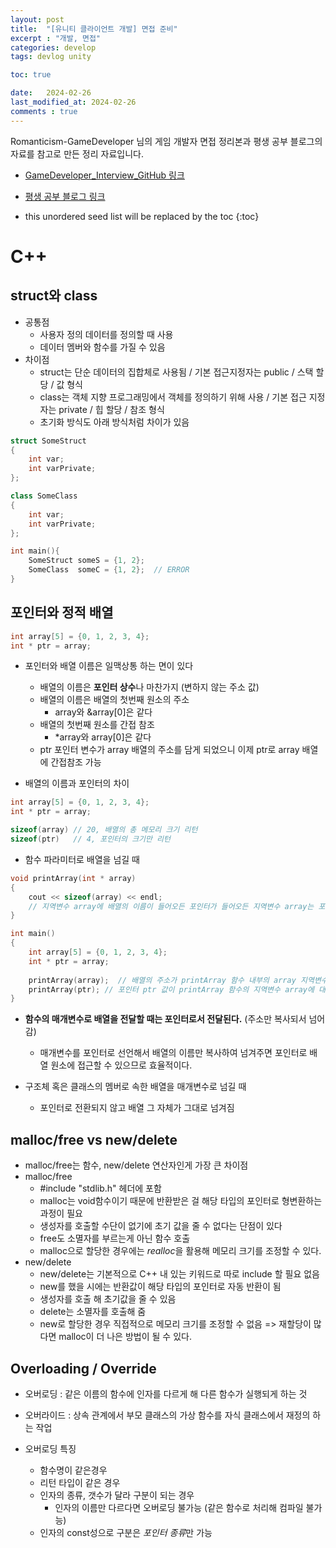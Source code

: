 ```yaml
---
layout: post
title:  "[유니티 클라이언트 개발] 면접 준비"
excerpt : "개발, 면접"
categories: develop
tags: devlog unity

toc: true

date:   2024-02-26
last_modified_at: 2024-02-26
comments : true
---
```

> <span style="font-size: 80%">
Romanticism-GameDeveloper 님의 게임 개발자 면접 정리본과 평생 공부 블로그의 자료를 참고로 만든 정리 자료입니다.

- [GameDeveloper_Interview_GitHub 링크](https://github.com/Romanticism-GameDeveloper/GameDeveloper-Client-Interview?tab=readme-ov-file)  

- [평생 공부 블로그 링크](https://ansohxxn.github.io)
</span>

<!--more-->

* this unordered seed list will be replaced by the toc
{:toc}

# C++

## struct와 class
- 공통점
  - 사용자 정의 데이터를 정의할 때 사용
  - 데이터 멤버와 함수를 가질 수 있음
- 차이점
  - struct는 단순 데이터의 집합체로 사용됨 / 기본 접근지정자는 public / 스택 할당 / 값 형식
  - class는 객체 지향 프로그래밍에서 객체를 정의하기 위해 사용 / 기본 접근 지정자는 private / 힙 할당 / 참조 형식 
  - 초기화 방식도 아래 방식처럼 차이가 있음

```cpp
struct SomeStruct
{
    int var;
    int varPrivate;
};

class SomeClass
{
    int var;
    int varPrivate;
};

int main(){
    SomeStruct someS = {1, 2};
    SomeClass  someC = {1, 2};  // ERROR
}
```

## 포인터와 정적 배열
```cpp
int array[5] = {0, 1, 2, 3, 4}; 
int * ptr = array;
```

- 포인터와 배열 이름은 일맥상통 하는 면이 있다
  - 배열의 이름은 **포인터 상수**나 마찬가지 (변하지 않는 주소 값)
  - 배열의 이름은 배열의 첫번째 원소의 주소
    - array와 &array[0]은 같다
  - 배열의 첫번째 원소를 간접 참조
    - *array와 array[0]은 같다
  - ptr 포인터 변수가 array 배열의 주소를 담게 되었으니 이제 ptr로 array 배열에 간접참조 가능

- 배열의 이름과 포인터의 차이

```cpp
int array[5] = {0, 1, 2, 3, 4};
int * ptr = array;

sizeof(array) // 20, 배열의 총 메모리 크기 리턴
sizeof(ptr)   // 4, 포인터의 크기만 리턴
```

- 함수 파라미터로 배열을 넘길 때
```cpp
void printArray(int * array)
{
    cout << sizeof(array) << endl;  
    // 지역변수 array에 배열의 이름이 들어오든 포인터가 들어오든 지역변수 array는 포인터이므로 언제나 4가 출력될 것. 
}

int main()
{
    int array[5] = {0, 1, 2, 3, 4}; 
    int * ptr = array;
    
    printArray(array);  // 배열의 주소가 printArray 함수 내부의 array 지역변수에 대입된다. 
    printArray(ptr); // 포인터 ptr 값이 printArray 함수의 지역변수 array에 대입된다.
}
```

- **함수의 매개변수로 배열을 전달할 때는 포인터로서 전달된다.** (주소만 복사되서 넘어감)
  - 매개변수를 포인터로 선언해서 배열의 이름만 복사하여 넘겨주면 포인터로 배열 원소에 접근할 수 있으므로 효율적이다.

- 구조체 혹은 클래스의 멤버로 속한 배열을 매개변수로 넘길 때
  - 포인터로 전환되지 않고 배열 그 자체가 그대로 넘겨짐


## malloc/free vs new/delete
- malloc/free는 함수, new/delete 연산자인게 가장 큰 차이점
- malloc/free
  - #include "stdlib.h" 헤더에 포함
  - malloc는 void함수이기 때문에 반환받은 걸 해당 타입의 포인터로 형변환하는 과정이 필요
  - 생성자를 호출할 수단이 없기에 초기 값을 줄 수 없다는 단점이 있다
  - free도 소멸자를 부르는게 아닌 함수 호출
  - malloc으로 할당한 경우에는 *realloc*을 활용해 메모리 크기를 조정할 수 있다.
- new/delete
  - new/delete는 기본적으로 C++ 내 있는 키워드로 따로 include 할 필요 없음
  - new를 했을 시에는 반환값이 해당 타입의 포인터로 자동 반환이 됨
  - 생성자를 호출 해 초기값을 줄 수 있음
  - delete는 소멸자를 호출해 줌
  - new로 할당한 경우 직접적으로 메모리 크기를 조정할 수 없음 => 재할당이 많다면 malloc이 더 나은 방법이 될 수 있다.

## Overloading / Override
- 오버로딩 : 같은 이름의 함수에 인자를 다르게 해 다른 함수가 실행되게 하는 것
- 오버라이드 : 상속 관계에서 부모 클래스의 가상 함수를 자식 클래스에서 재정의 하는 작업

- 오버로딩 특징
  - 함수명이 같은경우
  - 리턴 타입이 같은 경우
  - 인자의 종류, 갯수가 달라 구분이 되는 경우
    - 인자의 이름만 다르다면 오버로딩 불가능 (같은 함수로 처리해 컴파일 불가능)
  - 인자의 const성으로 구분은 *포인터 종류*만 가능

```cpp
```
